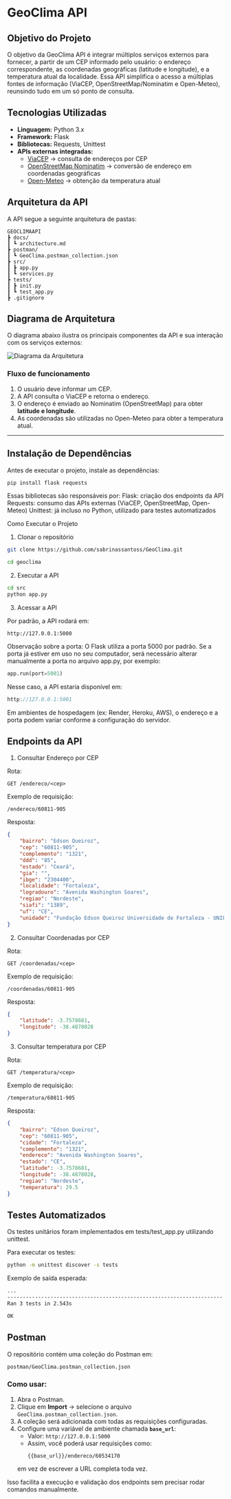 # GeoClima API

## Objetivo do Projeto
O objetivo da GeoClima API é integrar múltiplos serviços externos para fornecer, a partir de um CEP informado pelo usuário:
o endereço correspondente, as coordenadas geográficas (latitude e longitude), e a temperatura atual da localidade.
Essa API simplifica o acesso a múltiplas fontes de informação (ViaCEP, OpenStreetMap/Nominatim e Open-Meteo), reunsindo tudo em um só ponto de consulta.

## Tecnologias Utilizadas
- **Linguagem:** Python 3.x  
- **Framework:** Flask  
- **Bibliotecas:** Requests, Unittest  
- **APIs externas integradas:**
  - [ViaCEP](https://viacep.com.br/) → consulta de endereços por CEP  
  - [OpenStreetMap Nominatim](https://nominatim.openstreetmap.org/) → conversão de endereço em coordenadas geográficas  
  - [Open-Meteo](https://open-meteo.com/) → obtenção da temperatura atual  

## Arquitetura da API

A API segue a seguinte arquitetura de pastas:
```text
GEOCLIMAAPI
┣ docs/
┃ ┗ architecture.md
┣ postman/
┃ ┗ GeoClima.postman_collection.json
┣ src/
┃ ┣ app.py
┃ ┗ services.py
┣ tests/
┃ ┣ init.py
┃ ┗ test_app.py
┣ .gitignore
```
## Diagrama de Arquitetura

O diagrama abaixo ilustra os principais componentes da API e sua interação com os serviços externos:

![Diagrama da Arquitetura](docs/GeoClima_Arquitetura.png)

### Fluxo de funcionamento
1. O usuário deve informar um CEP.  
2. A API consulta o ViaCEP e retorna o endereço.  
3. O endereço é enviado ao Nominatim (OpenStreetMap) para obter **latitude e longitude**.  
4. As coordenadas são utilizadas no Open-Meteo para obter a temperatura atual.  

---

## Instalação de Dependências

Antes de executar o projeto, instale as dependências:

```bash
pip install flask requests
```
Essas bibliotecas são responsáveis por:
Flask: criação dos endpoints da API
Requests: consumo das APIs externas (ViaCEP, OpenStreetMap, Open-Meteo)
Unittest: já incluso no Python, utilizado para testes automatizados

Como Executar o Projeto
1. Clonar o repositório
```bash
git clone https://github.com/sabrinassantoss/GeoClima.git
```
```bash
cd geoclima
```
2. Executar a API
```bash
cd src
python app.py
```
3. Acessar a API

Por padrão, a API rodará em:
```http
http://127.0.0.1:5000
```
Observação sobre a porta:
O Flask utiliza a porta 5000 por padrão.
Se a porta já estiver em uso no seu computador, será necessário alterar manualmente a porta no arquivo app.py, por exemplo:
```python
app.run(port=5001)
```
Nesse caso, a API estaria disponível em:
```cpp
http://127.0.0.1:5001
```
Em ambientes de hospedagem (ex: Render, Heroku, AWS), o endereço e a porta podem variar conforme a configuração do servidor.

## Endpoints da API
1. Consultar Endereço por CEP

Rota:

```http
GET /endereco/<cep>
```
Exemplo de requisição:
```http
/endereco/60811-905
```
Resposta:
```json
{
    "bairro": "Edson Queiroz",
    "cep": "60811-905",
    "complemento": "1321",
    "ddd": "85",
    "estado": "Ceará",
    "gia": "",
    "ibge": "2304400",
    "localidade": "Fortaleza",
    "logradouro": "Avenida Washington Soares",
    "regiao": "Nordeste",
    "siafi": "1389",
    "uf": "CE",
    "unidade": "Fundação Edson Queiroz Universidade de Fortaleza - UNIFOR"
}
```
2. Consultar Coordenadas por CEP

Rota:

```http
GET /coordenadas/<cep>
```
Exemplo de requisição:

```http
/coordenadas/60811-905
```
Resposta:

```json
{
    "latitude": -3.7578681,
    "longitude": -38.4878028
}
```
3. Consultar temperatura por CEP

Rota:

```http
GET /temperatura/<cep>
```
Exemplo de requisição:
```http
/temperatura/60811-905
```
Resposta:
```json
{
    "bairro": "Edson Queiroz",
    "cep": "60811-905",
    "cidade": "Fortaleza",
    "complemento": "1321",
    "endereco": "Avenida Washington Soares",
    "estado": "CE",
    "latitude": -3.7578681,
    "longitude": -38.4878028,
    "regiao": "Nordeste",
    "temperatura": 29.5
}
```
## Testes Automatizados
Os testes unitários foram implementados em tests/test_app.py utilizando unittest.

Para executar os testes:
```bash
python -m unittest discover -s tests
```
Exemplo de saída esperada:
```bash
...
----------------------------------------------------------------------
Ran 3 tests in 2.543s

OK
```
## Postman
O repositório contém uma coleção do Postman em:
```bash
postman/GeoClima.postman_collection.json
```
### Como usar:
1. Abra o Postman.  
2. Clique em **Import** → selecione o arquivo `GeoClima.postman_collection.json`.  
3. A coleção será adicionada com todas as requisições configuradas.  
4. Configure uma variável de ambiente chamada **`base_url`**:  
   - Valor: `http://127.0.0.1:5000`  
   - Assim, você poderá usar requisições como:  
     ```
     {{base_url}}/endereco/60534170
     ```
   em vez de escrever a URL completa toda vez.  

Isso facilita a execução e validação dos endpoints sem precisar rodar comandos manualmente.
